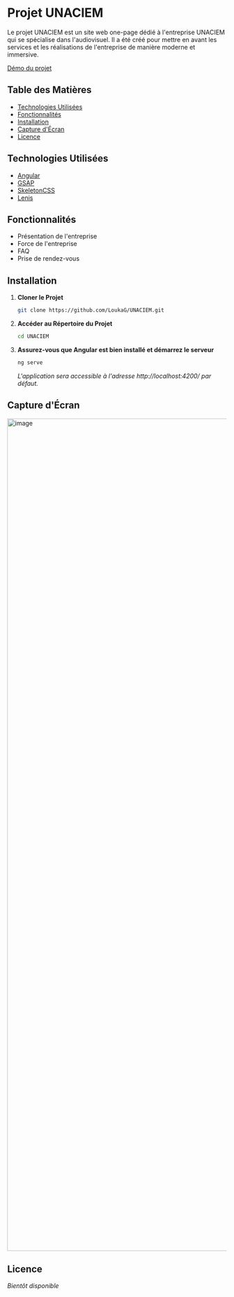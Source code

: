 # Projet UNACIEM

Le projet UNACIEM est un site web one-page dédié à l'entreprise UNACIEM qui se spécialise dans l'audiovisuel. Il a été créé pour mettre en avant les services et les réalisations de l'entreprise de manière moderne et immersive.

[Démo du projet](http://unaciem.loukag.com/)

## Table des Matières

- [Technologies Utilisées](#technologies-utilisées)
- [Fonctionnalités](#fonctionnalités)
- [Installation](#installation)
- [Capture d'Écran](#capture-décran)
- [Licence](#licence)

## Technologies Utilisées

- [Angular](https://angular.io/)
- [GSAP](https://greensock.com/gsap/)
- [SkeletonCSS](https://getskeleton.com/)
- [Lenis](https://github.com/studio-freight/lenis)

## Fonctionnalités

- Présentation de l'entreprise
- Force de l'entreprise
- FAQ
- Prise de rendez-vous

## Installation

1. **Cloner le Projet**

   ```bash
   git clone https://github.com/LoukaG/UNACIEM.git
   ```
2. **Accéder au Répertoire du Projet**
   ```bash
   cd UNACIEM
   ```
3. **Assurez-vous que Angular est bien installé et démarrez le serveur**
   ```bash
   ng serve
   ```
   *L'application sera accessible à l'adresse http://localhost:4200/ par défaut.*

## Capture d'Écran

<img width="1906" alt="image" src="https://github.com/LoukaG/UNACIEM/assets/66456642/8ced450e-7f35-487d-af09-fe5ff5376536">


## Licence

*Bientôt disponible*

